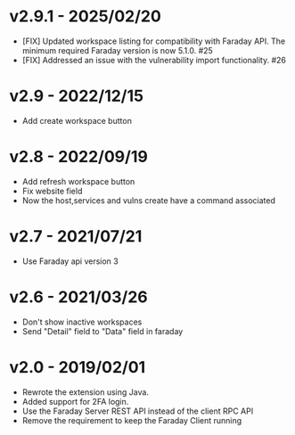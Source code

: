# v2.9.1 - 2025/02/20

* [FIX] Updated workspace listing for compatibility with Faraday API. The minimum required Faraday version is now 5.1.0. #25
* [FIX] Addressed an issue with the vulnerability import functionality. #26


# v2.9 - 2022/12/15

* Add create workspace button

# v2.8 - 2022/09/19

* Add refresh workspace button
* Fix website field
* Now the host,services and vulns create have a command associated

# v2.7 - 2021/07/21

* Use Faraday api version 3

# v2.6 - 2021/03/26

* Don't show inactive workspaces
* Send "Detail" field to "Data" field in faraday

# v2.0 - 2019/02/01

* Rewrote the extension using Java.
* Added support for 2FA login.
* Use the Faraday Server REST API instead of the client RPC API
* Remove the requirement to keep the Faraday Client running